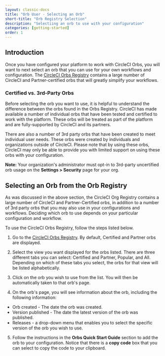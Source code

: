```yaml
---
layout: classic-docs
title: "Orb User - Selecting an Orb"
short-title: "Orb Registry Selection"
description: "Selectiing an orb to use with your configuration"
categories: [getting-started]
order: 1
---
```


## Introduction

Once you have configured your platform to work with CircleCI Orbs, you will want to next select an orb that you can use for your own workflows and configuration. The [CircleCI Orbs Registry](https://circleci.com/orbs/registry/) contains a large number of CircleCI and Partner-certified orbs that will greatly simplify your workflows.

### Certified vs. 3rd-Party Orbs

Before selecting the orb you want to use, it is helpful to understand the difference between the orbs found in the Orbs Registry. CircleCI has made available a number of individual orbs that have been tested and certified to work with the platform. These orbs will be treated as part of the platform and are fully-supported by CircleCI and its partners. 

There are also a number of 3rd party orbs that have been created to meet individual user needs. These orbs were created by individuals and organizations outside of CircleCI. Please note that by using these orbs, CircleCI may only be able to provide you with limited support on using these orbs with your configuration. 

**Note:** Your organization's administrator must opt-in to 3rd-party uncertified orb usage on the **Settings > Security** page for your org.

## Selecting an Orb from the Orb Registry

As was discussed in the above section, the CircleCI Org Registry contains a large number of CircleCI and Partner-Certified orbs, in addition to a number of 3rd party orbs that you may also use in your configurations and workflows. Deciding which orb to use depends on your particular configuration and workflow.

To use the CircleCI Orbs Registry, follow the steps listed below.

1) Go to the [CircleCI Orbs Registry](https://circleci.com/orbs/registry/). By default, Certified and Partner orbs are displayed.

2) Select the view you want displayed for the orbs listed. There are three different tabs you can select: Certified and Partner, Popular, and All. Depending on which of these tabs you select, the orbs for that view will be listed alphabetically.

3) Click on the orb you wish to use from the list. You will then be automatically taken to that orb's page.

4) On the orb's page, you will see information about the orb, including the following information:

* Orb created - The date the orb was created.
* Version published - The date the latest version of the orb was published.
* Releases - a drop-down menu that enables you to select the specific version of the orb you wish to use.

5) Follow the instructions in the **Orbs Quick Start Guide** section to add the orb to your configuration. Notice that there is a **copy code** box that you can select to copy the code to your clipboard.
